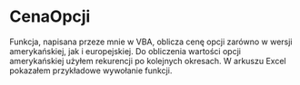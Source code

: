 # CenaOpcji
Funkcja, napisana przeze mnie w VBA, oblicza cenę opcji zarówno w wersji amerykańskiej, jak i europejskiej. Do obliczenia wartości opcji amerykańskiej użyłem rekurencji po kolejnych okresach. W arkuszu Excel pokazałem przykładowe wywołanie funkcji.
